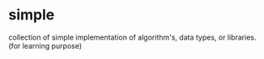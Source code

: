 # simple
collection of simple implementation of algorithm's, data types, or libraries.
(for learning purpose)
